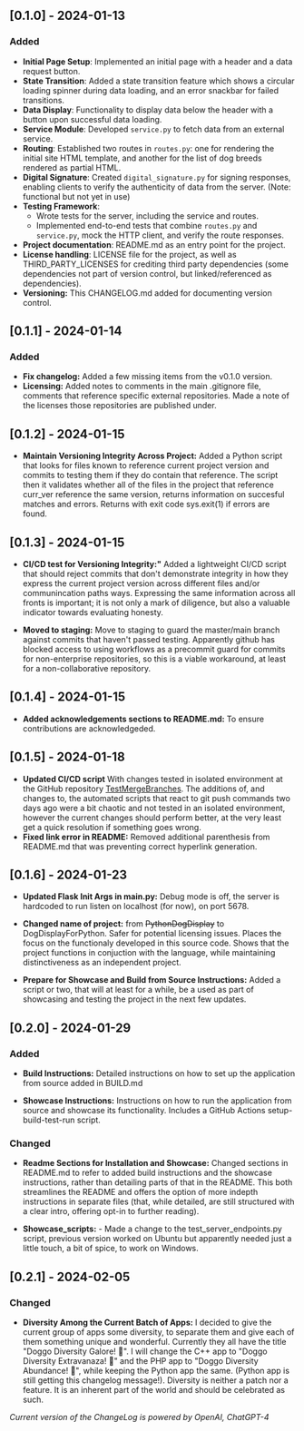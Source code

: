 ## [0.1.0] - 2024-01-13

### Added

- **Initial Page Setup**: Implemented an initial page with a header and a data request button.
- **State Transition**: Added a state transition feature which shows a circular loading spinner during data loading, and an error snackbar for failed transitions.
- **Data Display**: Functionality to display data below the header with a button upon successful data loading.
- **Service Module**: Developed `service.py` to fetch data from an external service.
- **Routing**: Established two routes in `routes.py`: one for rendering the initial site HTML template, and another for the list of dog breeds rendered as partial HTML.
- **Digital Signature**: Created `digital_signature.py` for signing responses, enabling clients to verify the authenticity of data from the server. (Note: functional but not yet in use)
- **Testing Framework**: 
  - Wrote tests for the server, including the service and routes.
  - Implemented end-to-end tests that combine `routes.py` and `service.py`, mock the HTTP client, and verify the route responses.
- **Project documentation**: README.md as an entry point for the project.
- **License handling**: LICENSE file for the project, as well as THIRD_PARTY_LICENSES for crediting third party dependencies (some dependencies not part of version control, but linked/referenced as dependencies).
- **Versioning:** This CHANGELOG.md added for documenting version control.

## [0.1.1] - 2024-01-14

### Added

- **Fix changelog:** Added a few missing items from the v0.1.0 version.
- **Licensing:** Added notes to comments in the main .gitignore file, comments that reference specific external repositories. Made a note of the licenses those repositories are published under.

## [0.1.2] - 2024-01-15

- **Maintain Versioning Integrity Across Project:**  Added a Python script that looks for files known to reference current project version and commits to testing them if they do contain that reference. The script then it validates whether all of the files in the project that reference curr_ver reference the same version, returns information on succesful matches and errors. Returns with exit code sys.exit(1) if errors are found.

## [0.1.3] - 2024-01-15

- **CI/CD test for Versioning Integrity:"** Added a lightweight CI/CD script that should reject commits that don't demonstrate integrity in how they express the current project version across different files and/or communincation paths ways. Expressing the same information across all fronts is important; it is not only a mark of diligence, but also a valuable indicator towards evaluating honesty.

- **Moved to staging:** Move to staging to guard the master/main branch against commits that haven't passed testing. Apparently github has blocked access to using workflows as a precommit guard for commits for non-enterprise repositories, so this is a viable workaround, at least for a non-collaborative repository.

## [0.1.4] - 2024-01-15

- **Added acknowledgements sections to README.md:** To ensure contributions are acknowledgeded.

## [0.1.5] - 2024-01-18
- **Updated CI/CD script** With changes tested in isolated environment at the GitHub repository [TestMergeBranches](https://github.com/mittons/TestMergeBranches). The additions of, and changes to, the automated scripts that react to git push commands two days ago were a bit chaotic and not tested in an isolated environment, however the current changes should perform better, at the very least get a quick resolution if something goes wrong.
- **Fixed link error in README:** Removed additional parenthesis from README.md that was preventing correct hyperlink generation.


## [0.1.6] - 2024-01-23

- **Updated Flask Init Args in main.py:** Debug mode is off, the server is hardcoded to run listen on localhost (for now), on port 5678.

- **Changed name of project:** from ~~PythonDogDisplay~~ to DogDisplayForPython. Safer for potential licensing issues. Places the focus on the functionaly developed in this source code. Shows that the project functions in conjuction with the language, while maintaining distinctiveness as an independent project.

- **Prepare for Showcase and Build from Source Instructions:** Added a script or two, that will at least for a while, be a used as part of showcasing and testing the project in the next few updates.

## [0.2.0] - 2024-01-29

### Added

- **Build Instructions:** Detailed instructions on how to set up the application from source added in BUILD.md

- **Showcase Instructions:** Instructions on how to run the application from source and showcase its functionality. Includes a GitHub Actions setup-build-test-run script.

### Changed

- **Readme Sections for Installation and Showcase:** Changed sections in README.md to refer to added build instructions and the showcase instructions, rather than detailing parts of that in the README. This both streamlines the README and offers the option of more indepth instructions in separate files (that, while detailed, are still structured with a clear intro, offering opt-in to further reading).

 - **Showcase_scripts:** - Made a change to the test_server_endpoints.py script, previous version worked on Ubuntu but apparently needed just a little touch, a bit of spice, to work on Windows.

## [0.2.1] - 2024-02-05

### Changed

- **Diversity Among the Current Batch of Apps:** I decided to give the current group of apps some diversity, to separate them and give each of them something unique and wonderful. Currently they all have the title "Doggo Diversity Galore! 🐶". I will change the C++ app to "Doggo Diversity Extravanaza! 🐶" and the PHP app to "Doggo Diversity Abundance! 🐶", while keeping the Python app the same. (Python app is still getting this changelog message!). Diversity is neither a patch nor a feature. It is an inherent part of the world and should be celebrated as such.


*Current version of the ChangeLog is powered by OpenAI, ChatGPT-4*
